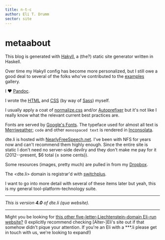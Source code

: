 ```yaml
---
title: n-t-c
author: Eli T. Drumm
sector: site
---
```


# metaabout


This blog is generated with [Hakyll][], a (the?) static site generator written in Haskell.

Over time my Hakyll config has become more personalized, but
I still owe a good deal to several of the folks who've contributed to the [examples][Hakyll examples]
gallery.


I ♥ [Pandoc][].
<!-- &#9829; -->


I wrote the [HTML][HTML5] and [CSS][] (by way of [Sass][]) myself.

I usually apply a coat of [normalize.css][] and/or [Autoprefixer][]
but it's not like I really know what the relevant current best practices
are.



Fonts are served by [Google's Fonts][Google Fonts].
The typeface used for almost all text is [Merriweather][];
`code` and other `monospaced text` is rendered in [Inconsolata][Inconsolata site].


dte.li is hosted with [NearlyFreeSpeech.net][].
I've been with NFS for years now and can't recommend them highly enough.
Since the entire site is static I don't need no server-side devilry
and they don't make me pay for it
(2012--present, $6 total (± some cents)).


Some resources (images, pretty much) are pulled in from my [Dropbox][].


The <dte.li> domain is registrar'd with [switchplus][].


I want to go into more detail with several of these items later
but yeah, this is my general tool-platform-technology suite.

------------

*This is version **4.0** of dte.li (qua website).*


<!--
![](images/v1t.png)
![](images/v2t.png)
![](images/v3t.png)
![](images/v3.5t.png)
-->

<!--
![](https://dl.dropboxusercontent.com/u/2280103/dteli/images/core/v1t.png "v1")
![](https://dl.dropboxusercontent.com/u/2280103/dteli/images/core/v2t.png "v2")
![](https://dl.dropboxusercontent.com/u/2280103/dteli/images/core/v3t.png "v3")
![](https://dl.dropboxusercontent.com/u/2280103/dteli/images/core/v3.5t.png "v3.5")
-->



------------

Might you be looking for [this other five-letter-Liechtenstein-domain Eli-run website?][eli.li]
(I explicitly recommend checking [Alter-]Eli's site out if that somehow didn't pique your
attention. If you're an Eli with a ***.li please get in touch with us, we're looking to expand!)











[Hakyll]: https://jaspervdj.be/hakyll/
[Hakyll examples]: https://jaspervdj.be/hakyll/examples.html
[Pandoc]: http://pandoc.org/README.html


[HTML5]: https://www.w3.org/TR/html5/
[CSS]: https://www.w3.org/Style/CSS/
[Sass]: http://sass-lang.com/
[Google Fonts]: https://www.google.com/fonts/
[Merriweather]: https://www.google.com/fonts/specimen/Merriweather
[Inconsolata site]: http://www.levien.com/type/myfonts/inconsolata.html
[Inconsolata GF]: https://www.google.com/fonts/specimen/Inconsolata

[Autoprefixer]: https://github.com/postcss/autoprefixer
[normalize.css]: http://necolas.github.io/normalize.css/

[NearlyFreeSpeech.net]: https://www.nearlyfreespeech.net/
[Dropbox]: https://www.dropbox.com/

[switchplus]: https://switchplus.ch/

<!-- * emacs
* Atom + relevant packages
* Brackets?
* git
* rsync
* awstats
* Arch Linux -->


[eli.li]: https://eli.li/
